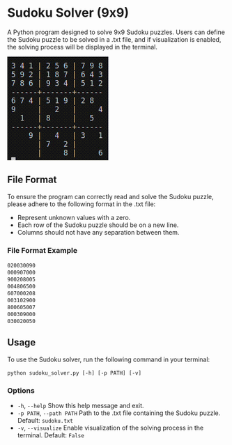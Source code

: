 # Sudoku Solver (9x9)

A Python program designed to solve 9x9 Sudoku puzzles. Users can define the Sudoku puzzle to be solved in a .txt file, and if visualization is enabled, the solving process will be displayed in the terminal.

![Sudoku Solving Process GIF](visualization_example.gif)

## File Format

To ensure the program can correctly read and solve the Sudoku puzzle, please adhere to the following format in the .txt file:

- Represent unknown values with a zero.
- Each row of the Sudoku puzzle should be on a new line.
- Columns should not have any separation between them.

### File Format Example
```
020030090
000907000
900208005
004806500
607000208
003102900
800605007
000309000
030020050
```

## Usage

To use the Sudoku solver, run the following command in your terminal:
```
python sudoku_solver.py [-h] [-p PATH] [-v]
```

### Options

- `-h`, `--help` Show this help message and exit.
- `-p PATH`, `--path PATH` Path to the .txt file containing the Sudoku puzzle. Default: `sudoku.txt`
- `-v`, `--visualize` Enable visualization of the solving process in the terminal. Default: `False`